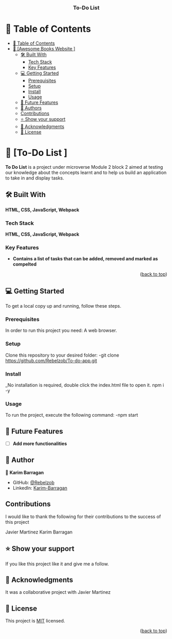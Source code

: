 <a name="readme-top"></a>


<div align="center">
  

  <h3><b>To-Do List</b></h3>

</div>

# 📗 Table of Contents

- [📗 Table of Contents](#-table-of-contents)
- [📖 \[Awesome Books Website \] ](#-To-Do-List--)
  - [🛠 Built With](#-built-with-html-css-and-javascript)
    - [Tech Stack](#tech-stack-html-css-and-javascript)
    - [Key Features ](#key-features-)
  - [💻 Getting Started ](#-getting-started-)
    - [Prerequisites](#prerequisites)
    - [Setup](#setup)
    - [Install](#install)
    - [Usage](#usage)
  - [🔭 Future Features ](#-future-features-)
  - [👥 Authors ](#-authors-)
  - [Contributions](#contributions)
  - [⭐️ Show your support ](#️-show-your-support-)
  - [🙏 Acknowledgments ](#-acknowledgments-)
  - [📝 License ](#-license-)


# 📖 [To-Do List ] <a name="about-project"></a>
**To Do List** is a project under microverse Module 2 block 2 aimed at testing our knowledge about the concepts learnt and to help us build an application to take in and display tasks.
## 🛠 Built With 

**HTML, CSS, JavaScript, Webpack**

### Tech Stack 

**HTML, CSS, JavaScript, Webpack**

### Key Features <a name="key-features"></a>
- **Contains a list of tasks that can be added, removed and marked as compelted**

<p align="right">(<a href="#readme-top">back to top</a>)</p>
 

## 💻 Getting Started <a name="getting-started"></a>

To get a local copy up and running, follow these steps.

### Prerequisites

In order to run this project you need: A web browser.
### Setup

Clone this repository to your desired folder: 
-git clone https://github.com/Rebelzob/To-do-app.git

### Install

_No installation is required, double click the index.html file to open it.
npm i -y

### Usage

To run the project, execute the following command:
-npm start


## 🔭 Future Features <a name="future-features"></a>

- [ ]  **Add more functionalities**

## 👥 Author <a name="authors"></a>

👤 **Karim Barragan**

- GitHub: [@Rebelzob](https://github.com/Rebelzob)
- LinkedIn: [Karim-Barragan](https://www.linkedin.com/in/karim-barragan/)


## Contributions

I would like to thank the following for their contributions to the success of this project

Javier Martinez
Karim Barragan

## ⭐️ Show your support <a name="support"></a>
 
If you like this project like it and give me a follow.


## 🙏 Acknowledgments <a name="acknowledgements"></a>

It was a collaborative project with Javier Martinez



## 📝 License <a name="license"></a>

This project is [MIT](./LICENSE) licensed.


<p align="right">(<a href="#readme-top">back to top</a>)</p>
